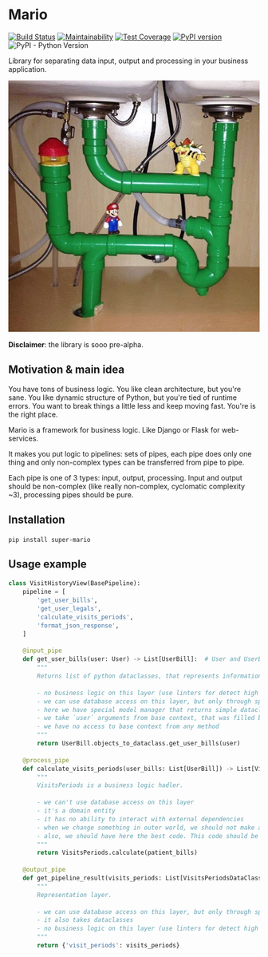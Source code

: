 # Mario

[![Build Status](https://travis-ci.org/best-doctor/Mario.svg?branch=master)](https://travis-ci.org/best-doctor/Mario)
[![Maintainability](https://api.codeclimate.com/v1/badges/86b3c0549c660bda7f4f/maintainability)](https://codeclimate.com/github/best-doctor/Mario/maintainability)
[![Test Coverage](https://api.codeclimate.com/v1/badges/86b3c0549c660bda7f4f/test_coverage)](https://codeclimate.com/github/best-doctor/Mario/test_coverage)
[![PyPI version](https://badge.fury.io/py/super-mario.svg)](https://badge.fury.io/py/super-mario)
![PyPI - Python Version](https://img.shields.io/pypi/pyversions/super-mario)

Library for separating data input, output and processing in your business application.

![Mario](https://raw.githubusercontent.com/best-doctor/Mario/master/docs_imgs/mario.png)

**Disclaimer**: the library is sooo pre-alpha.

## Motivation & main idea

You have tons of business logic.
You like clean architecture, but you're sane. 
You like dynamic structure of Python, but you're tied of runtime errors.
You want to break things a little less and keep moving fast.
You're is the right place.

Mario is a framework for business logic.
Like Django or Flask for web-services.

It makes you put logic to pipelines: sets of pipes,
each pipe does only one thing and only non-complex types
can be transferred from pipe to pipe.

Each pipe is one of 3 types: input, output, processing.
Input and output should be non-complex (like really non-complex,
cyclomatic complexity ~3), processing pipes should be pure. 

## Installation

`pip install super-mario`

## Usage example

```python
class VisitHistoryView(BasePipeline):
    pipeline = [
        'get_user_bills',
        'get_user_legals',
        'calculate_visits_periods',
        'format_json_response',
    ]

    @input_pipe
    def get_user_bills(user: User) -> List[UserBill]:  # User and UserBill is a Python dataclass
        """
        Returns list of python dataclasses, that represents information about user bills.
        
        - no business logic on this layer (use linters for detect high complexity level)
        - we can use database access on this layer, but only through special context manager 
        - here we have special model manager that returns simple dataclass, not an orm instance
        - we take `user` arguments from base context, that was filled by PipelineView
        - we have no access to base context from any method
        """
        return UserBill.objects_to_dataclass.get_user_bills(user)

    @process_pipe
    def calculate_visits_periods(user_bills: List[UserBill]) -> List[VisitsPeriods]:
        """
        VisitsPeriods is a business logic hadler.
        
        - we can't use database access on this layer
        - it's a domain entity
        - it has no ability to interact with external dependencies
        - when we change something in outer world, we should not make any change in this layer
        - also, we should have here the best code. This code should be tested very well
        """
        return VisitsPeriods.calculate(patient_bills)

    @output_pipe
    def get_pipeline_result(visits_periods: List[VisitsPeriodsDataClass]) -> JsonResponse:
        """
        Representation layer.
    
        - we can use database access on this layer, but only through special context manager
        - it also takes dataclasses
        - no business logic on this layer (use linters for detect high complexity level)
        """
        return {'visit_periods': visits_periods}
``` 
